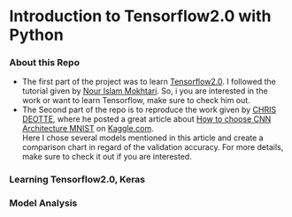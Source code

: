 # Introduction to Tensorflow2.0 with Python
### About this Repo
* The first part of the project was to learn [Tensorflow2.0](https://www.tensorflow.org/tutorials).
I followed the tutorial given by [Nour Islam Mokhtari](https://aifee.teachable.com/).
So, i you are interested in the work or want to learn Tensorflow, make sure to check him out.<br>
* The Second part of the repo is to reproduce the work given by [CHRIS DEOTTE](https://www.kaggle.com/cdeotte), where he posted a great article about [How to choose CNN Architecture MNIST](https://www.kaggle.com/code/cdeotte/how-to-choose-cnn-architecture-mnist/notebook#5.-Advanced-features) on [Kaggle.com](https://www.kaggle.com/).<br> 
Here I chose several models mentioned in this article and create a comparison chart in regard of the validation accuracy. For more details, make sure to check it out if you are interested.<br>

### Learning Tensorflow2.0, Keras

### Model Analysis
